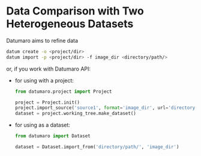 # Data Comparison with Two Heterogeneous Datasets

Datumaro aims to refine data

``` bash
datum create -o <project/dir>
datum import -p <project/dir> -f image_dir <directory/path/>
```

or, if you work with Datumaro API:

- for using with a project:

  ```python
  from datumaro.project import Project

  project = Project.init()
  project.import_source('source1', format='image_dir', url='directory/path/')
  dataset = project.working_tree.make_dataset()
  ```

- for using as a dataset:

  ```python
  from datumaro import Dataset

  dataset = Dataset.import_from('directory/path/', 'image_dir')
  ```
